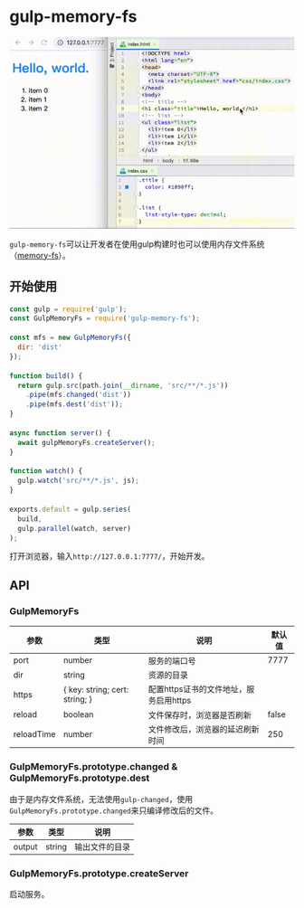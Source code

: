 # gulp-memory-fs

![](demonstrate.gif)

`gulp-memory-fs`可以让开发者在使用gulp构建时也可以使用内存文件系统（[memory-fs](https://github.com/webpack/memory-fs)）。

## 开始使用

```javascript
const gulp = require('gulp');
const GulpMemoryFs = require('gulp-memory-fs');

const mfs = new GulpMemoryFs({
  dir: 'dist'
});

function build() {
  return gulp.src(path.join(__dirname, 'src/**/*.js'))
    .pipe(mfs.changed('dist'))
    .pipe(mfs.dest('dist'));
}

async function server() {
  await gulpMemoryFs.createServer();
}

function watch() {
  gulp.watch('src/**/*.js', js);
}

exports.default = gulp.series(
  build,
  gulp.parallel(watch, server)
);
```

打开浏览器，输入`http://127.0.0.1:7777/`，开始开发。

## API

### GulpMemoryFs

| 参数 | 类型 |  说明 | 默认值 |
| --- | --- | --- | --- |
| port | number | 服务的端口号 | 7777 |
| dir | string | 资源的目录 | &nbsp; |
| https | { key: string; cert: string; } | 配置https证书的文件地址，服务启用https | &nbsp; |
| reload | boolean | 文件保存时，浏览器是否刷新 | false |
| reloadTime | number | 文件修改后，浏览器的延迟刷新时间 | 250 |

### GulpMemoryFs.prototype.changed & GulpMemoryFs.prototype.dest

由于是内存文件系统，无法使用`gulp-changed`，使用`GulpMemoryFs.prototype.changed`来只编译修改后的文件。

| 参数 | 类型 |  说明 |
| --- | --- | --- |
| output | string | 输出文件的目录 |

### GulpMemoryFs.prototype.createServer

启动服务。